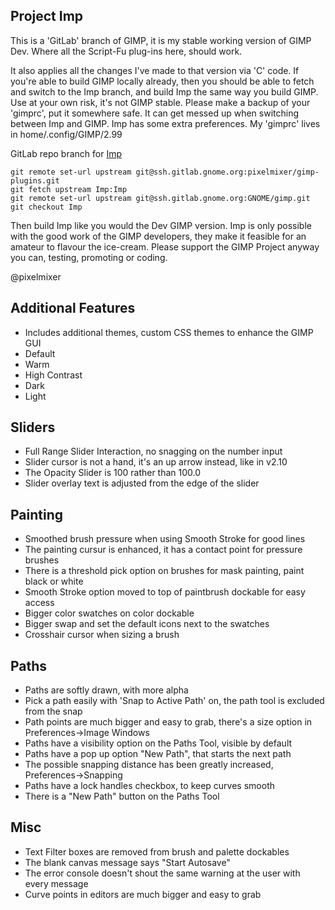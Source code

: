 ## Project Imp 

This is a 'GitLab' branch of GIMP, it is my stable working version of GIMP Dev. Where all the Script-Fu plug-ins here, should work.  

It also applies all the changes I've made to that version via 'C' code. If you're able to build GIMP locally already, then you should be able to fetch and switch to the Imp branch, and build Imp the same way you build GIMP. Use at your own risk, it's not GIMP stable. Please make a backup of your 'gimprc', put it somewhere safe. It can get messed up when switching between Imp and GIMP. Imp has some extra preferences.
My 'gimprc' lives in home/.config/GIMP/2.99

GitLab repo branch for [Imp](https://gitlab.gnome.org/pixelmixer/gimp-plugins/-/tree/Imp?ref_type=heads)

```
git remote set-url upstream git@ssh.gitlab.gnome.org:pixelmixer/gimp-plugins.git
git fetch upstream Imp:Imp
git remote set-url upstream git@ssh.gitlab.gnome.org:GNOME/gimp.git
git checkout Imp
```

Then build Imp like you would the Dev GIMP version. Imp is only possible with the good work of the GIMP developers, they make it feasible for an amateur to flavour the ice-cream. Please support the GIMP Project anyway you can, testing, promoting or coding.  

@pixelmixer

## Additional Features
- Includes additional themes, custom CSS themes to enhance the GIMP GUI
- Default
- Warm
- High Contrast
- Dark
- Light

## Sliders
- Full Range Slider Interaction, no snagging on the number input
- Slider cursor is not a hand, it's an up arrow instead, like in v2.10
- The Opacity Slider is 100 rather than 100.0
- Slider overlay text is adjusted from the edge of the slider

## Painting
- Smoothed brush pressure when using Smooth Stroke for good lines
- The painting cursur is enhanced, it has a contact point for pressure brushes
- There is a threshold pick option on brushes for mask painting, paint black or white
- Smooth Stroke option moved to top of paintbrush dockable for easy access
- Bigger color swatches on color dockable
- Bigger swap and set the default icons next to the swatches
- Crosshair cursor when sizing a brush

## Paths
- Paths are softly drawn, with more alpha
- Pick a path easily with 'Snap to Active Path' on, the path tool is excluded from the snap
- Path points are much bigger and easy to grab, there's a size option in Preferences->Image Windows
- Paths have a visibility option on the Paths Tool, visible by default
- Paths have a pop up option "New Path", that starts the next path
- The possible snapping distance has been greatly increased, Preferences->Snapping
- Paths have a lock handles checkbox, to keep curves smooth
- There is a "New Path" button on the Paths Tool

## Misc
- Text Filter boxes are removed from brush and palette dockables
- The blank canvas message says "Start Autosave"
- The error console doesn't shout the same warning at the user with every message
- Curve points in editors are much bigger and easy to grab